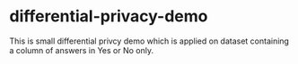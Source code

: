 # differential-privacy-demo

This is small differential privcy demo which is applied on dataset containing a column of answers in Yes or No only.

